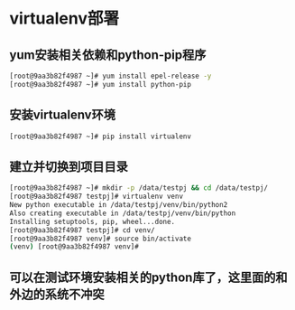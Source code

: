 # virtualenv部署  
## yum安装相关依赖和python-pip程序  
```bash  
[root@9aa3b82f4987 ~]# yum install epel-release -y
[root@9aa3b82f4987 ~]# yum install python-pip  
```

## 安装virtualenv环境  
```bash
[root@9aa3b82f4987 ~]# pip install virtualenv
```  

## 建立并切换到项目目录  
```bash  
[root@9aa3b82f4987 ~]# mkdir -p /data/testpj && cd /data/testpj/
[root@9aa3b82f4987 testpj]# virtualenv venv
New python executable in /data/testpj/venv/bin/python2
Also creating executable in /data/testpj/venv/bin/python
Installing setuptools, pip, wheel...done.
[root@9aa3b82f4987 testpj]# cd venv/
[root@9aa3b82f4987 venv]# source bin/activate
(venv) [root@9aa3b82f4987 venv]#  
```

## 可以在测试环境安装相关的python库了，这里面的和外边的系统不冲突

